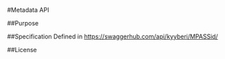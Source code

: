#Metadata API 

##Purpose

##Specification
Defined in https://swaggerhub.com/api/kyyberi/MPASSid/

##License
